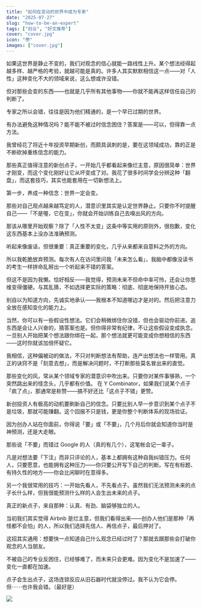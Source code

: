 ```yaml
---
title: "如何在变动的世界中成为专家"
date: "2025-07-27"
slug: "how-to-be-an-expert"
tags: ["创业", "好文推荐"]
cover: "cover.jpg"
icon: "😎"
images: ["cover.jpg"]
---
```

如果这世界是静止不变的，我们对观念的信心就能一路线性上升。某个想法经得起越多样、越严格的考验，就越可能是真的。许多人其实默默相信这一点——对「人性」这种变化不大的领域来说，这么想或许没错。



但对那些会变的东西——也就是几乎所有其他事物——你就不能再这样信任自己的判断了。



专家之所以会错，往往是因为他们精通的，是一个早已过期的世界。



有办法避免这种情况吗？能不能不被过时信念困住？答案是——可以，但得靠一点方法。



我曾经花了将近十年投资早期新创，而颇具讽刺的是，要在这领域成功，靠的正是不断砍掉重练信念的能力。



那些真正值得注意的新创点子，一开始几乎都看起来像烂主意，原因很简单：世界才刚变，而这个变化刚好让它从坏变成了对。我花了很多时间学会分辨这种「翻盘」，而这套技巧，其实也能套用在一切新想法上。



第一步，养成一种信念：世界一定会变。



那些对自己观点越来越笃定的人，潜意识里其实是认定世界静止。只要你不时提醒自己——「不是喔，它在变」，你就会开始训练自己去嗅出风的方向。



那该从哪里开始观察？除了「人性不太变」这条中等实用的原则外，很抱歉，变化这东西基本上没办法准确预测。



听起来像废话，但很重要：真正重要的变化，几乎从来都来自意料之外的方向。



所以我乾脆放弃预测。每次有人在访问里问我「未来怎么看」，我脑中都像没读书的考生一样拼命乱掰出一个听起来不错的答案。



但这不是因为我懒。恰好相反——我觉得，预测未来不但命中率可怜，还会让你思维变得僵硬。与其乱猜，不如选择更实际的策略：彻底、彻底地保持开放心态。



别自以为知道方向，先诚实地承认——我根本不知道哪边才是对的。然后把注意力全放在感知变化的能力上。



当然，你可以有一些假设性想法。它们会稍微绑住你没错，但也会驱动你前进。追东西是会让人兴奋的，猜答案也是。但你得非常有纪律，不让这些假设变成执念。
一旦别人开始把某个想法跟你绑在一起，那个想法就更可能变成你想相信的东西——这时你就该加倍怀疑它。



我相信，这种偏被动的做法，不只对判断想法有帮助，连产出想法也一样管用。真正的诀窍不是「刻意去想」，而是解决问题时，不打断那些莫名冒出来的直觉。



那些变化的风，常从某个领域专家的潜意识中吹出来。只要你对某件事够熟，一个突然跳出来的怪念头，几乎都有价值。
在 Y Combinator，如果我们说某个点子「疯了点」，那通常是称赞——搞不好还比「这点子不错」更赞。



新创投资人有极高的动机要刷新自己的信念。只要比别人早一步意识到某个点子不是垃圾，那就可能赚翻。这个回报不只是钱，更是你整个判断体系的现场验证。



因为创办人站在你面前，你得说「要」或「不要」，几个月后你就会知道你当时是神预测，还是大走眼。



那些说「不要」而错过 Google 的人（真的有几个），这笔帐会记一辈子。



凡是对想法要「下注」而非只评论的人，基本上都拥有这种自我纠错压力。任何人，只要愿意，也能拥有这种压力——你只要公开写下自己的判断。写在有标题、有持久性的地方——你会比闲聊时在意得多。



另一个我很常用的技巧：一开始先看人，不先看点子。虽然我们无法预测未来的点子长什么样，但我很能预测什么样的人会生出未来的点子。



真正的新点子，来自那种：认真、有劲、脑袋够独立的人。



当初我们其实觉得 Airbnb 是烂主意，但我们看得出来——创办人他们是那种「再怪都不会怕」的人，所以我们选择先信人、再信点子，最后押对了。



这招其实通用：想要快一点知道自己什么观念已经过时了？那就去跟那些会打破你观念的人当朋友。



不被自己的专业反困住，已经够难了，而未来只会更难。因为变化不是加速了——变化一直都在加速。



点子会生出点子，这场连锁反应从旧石器时代就没停过。我不认为它会停。
但⋯⋯也许我会错。（最好是）




![](https://prod-files-secure.s3.us-west-2.amazonaws.com/112d0858-5090-4d34-a606-b75eb8d65fd2/46476355-9cf3-4e99-9b7a-3531bc426380/1000202064.png?X-Amz-Algorithm=AWS4-HMAC-SHA256&X-Amz-Content-Sha256=UNSIGNED-PAYLOAD&X-Amz-Credential=ASIAZI2LB466QIVF62RA%2F20250821%2Fus-west-2%2Fs3%2Faws4_request&X-Amz-Date=20250821T221258Z&X-Amz-Expires=3600&X-Amz-Security-Token=IQoJb3JpZ2luX2VjEK7%2F%2F%2F%2F%2F%2F%2F%2F%2F%2FwEaCXVzLXdlc3QtMiJHMEUCIQCCLdACIGMLoKYI7NMvX9drjPrlR2cS6Bg7QL%2FQyLjg9AIgJlVzJiTLXi6Ja9en5Er61OpHcOQ8ln1GB5BYOt1TV4MqiAQI9%2F%2F%2F%2F%2F%2F%2F%2F%2F%2F%2FARAAGgw2Mzc0MjMxODM4MDUiDPxXPUEuukj6Ae5KdircA5K9OvrC%2FeiiYvnNfnXCRJW1bQtikaFXcxcoFizNrWf%2FRKqrxXG7Qn96vWrmJdzFLi3hW7QK3QHet4UX3ZiPyB8ai84bh1XcjXeToSLMsKX9rwTNsB0p%2FSHakj%2Fj9po09HNd9FIe7ChwKN3aTWjs%2FqzZY6Hx83CkmtTZsP0TqE1KJf5UMOAigjztNllqdzjKQaNea%2FnAiE7YWz0SZO4WHzMvNIAHm528rGg4pG06SKwUtWIoAQF9nHl06xz4vRSZ7YDM44Wx5o%2BeOf27cjXJtIAWvNX0rwBNcwPvrWBbWb155tytfOxIrVM76uyTagBJygnSO%2F5enY2ZDph40Fww6fkIB3vVReMXCTmKLYzMUhkTtvXWF1f7ga6Y%2BQqfKrhcDzZv0vUqCrhWJY7udnjrAgeP0j%2Fw7KPKnt8XgF7GHaqPPAa05kN2J1rF2Tgj1FpyQKFBePKaUZAnR%2ByLMNUc4eLXd9aVlFvGZQAkX8DRGQb8lDTph6yujUTYrnWgE7HUvUyc%2BRCgYZ%2FfzrWkWD%2F9YPuwEsd0GLzXqfv1PJwgOUOXToKvQVdDDpHvu7czmEYuoIJFwHGqQl1gJlbAr7owoEGce%2B0JeNLP1v0TS4akFLEtMp%2BKMGpvBFRBF7wMML2xnsUGOqUBTs95CIVqklVxuzkZ%2BGtblHFiYx2J%2B3TgA6W3a7lZ4PNR0nUzdRjaEu2lIF9gQESl7Itt0ANvae5KeW7KzCG3cAS26h3gEDHlTK596vO%2F4IB4iNXwiZkvPROliw%2FuxtwiO5REiXRVNEqdCYLtCrpywE5v4v%2F7g6Tw15rZP8U%2BGGHcJllNBPgFrZ0CZDpPYm0eptAms3y7ZsrBfhswZuN803pTRns2&X-Amz-Signature=c254b4705769d7b3dca4b2e60c85b40d60008c77c61aa90a4e55257cc6a69df1&X-Amz-SignedHeaders=host&x-amz-checksum-mode=ENABLED&x-id=GetObject)

